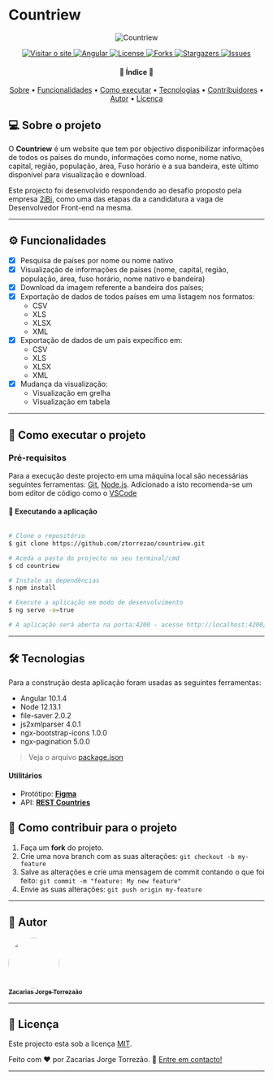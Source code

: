 # Countriew
<p align="center">
    <img alt="Countriew" title="#Countriew" src="https://repository-images.githubusercontent.com/300406297/b34b7580-0951-11eb-9d54-2a0ee6ffa20d" />
</p>
<p align="center">
  <a href="https://ztorrezao.github.io/countriew/">
    <img alt="Visitar o site" src="https://img.shields.io/badge/Countriew-visitar-blue">
  </a>
  <a href="https://angular.io/guide/setup-local">
    <img alt="Angular" src="https://img.shields.io/badge/Angular-10.1.4-red">
  </a>
  <a href="https://img.shields.io/github/license/ztorrezao/countriew">
    <img alt="License" src="https://img.shields.io/github/license/ztorrezao/countriew">
  </a>
  <a href="https://img.shields.io/github/forks/ztorrezao/countriew">
    <img alt="Forks" src="https://img.shields.io/github/forks/ztorrezao/countriew">
  </a>

  <a href="https://img.shields.io/github/stars/ztorrezao/countriew?color=yellow">
    <img alt="Stargazers" src="https://img.shields.io/github/stars/ztorrezao/countriew?color=yellow">
  </a>
  
  <a href="https://img.shields.io/github/issues/ztorrezao/countriew">
    <img alt="Issues" src="https://img.shields.io/github/issues/ztorrezao/countriew">
  </a>
  
</p>
<h4 align="center"> 
	🚧  Índice 🚧
</h4>

<p align="center">
 <a href="#-sobre-o-projeto">Sobre</a> •
 <a href="#-funcionalidades">Funcionalidades</a> •
 <a href="#-como-executar-o-projeto">Como executar</a> • 
 <a href="#-tecnologias">Tecnologias</a> • 
 <a href="#-contribuidores">Contribuidores</a> • 
 <a href="#-autor">Autor</a> • 
 <a href="#user-content--licença">Licença</a>
</p>


## 💻 Sobre o projeto

O **Countriew** é um website que tem por objectivo disponibilizar informações de todos os países do mundo, informações como nome, nome nativo, capital, região, população, área, Fuso horário e a sua bandeira, este último disponível para visualização e download.


Este projecto foi desenvolvido respondendo ao desafio proposto pela empresa [2iBi](https://blog.rocketseat.com.br/primeira-next-level-week/), como uma das etapas da a candidatura a vaga de Desenvolvedor Front-end na mesma.

---

## ⚙️ Funcionalidades

- [x] Pesquisa de países por nome ou nome nativo
- [x] Visualização de informações de países (nome, capital, região, população, área, fuso horário, nome nativo e bandeira)
- [x] Download da imagem referente a bandeira dos países;
- [x] Exportação de dados de todos países em uma listagem nos formatos:
  -  CSV
  -  XLS 
  -  XLSX
  -  XML
- [x] Exportação de dados de um país expecífico em: 
  -  CSV
  -  XLS 
  -  XLSX
  -  XML
- [x] Mudança da visualização:
	- Visualização em grelha
  - Visualização em tabela

---

## 🚀 Como executar o projeto

### Pré-requisitos

Para a execução deste projecto em uma máquina local são necessárias seguintes ferramentas:
[Git](https://git-scm.com), [Node.js](https://nodejs.org/en/). 
Adicionado a isto recomenda-se um bom editor de código como o [VSCode](https://code.visualstudio.com/)


#### 🧭 Executando a aplicação

```bash

# Clone o repositório
$ git clone https://github.com/ztorrezao/countriew.git

# Aceda a pasta do projecto no seu terminal/cmd
$ cd countriew

# Instale as dependências
$ npm install

# Execute a aplicação em modo de desenvolvimento
$ ng serve -o=true

# A aplicação será aberta na porta:4200 - acesse http://localhost:4200/

```

---

## 🛠 Tecnologias

Para a construção desta aplicação foram usadas as seguintes ferramentas:

-   Angular 10.1.4
-   Node 12.13.1
-   file-saver 2.0.2
-   js2xmlparser 4.0.1
-   ngx-bootstrap-icons 1.0.0
-   ngx-pagination 5.0.0

> Veja o arquivo  [package.json](https://github.com/ztorrezao/countriew/blob/master/package.json)


#### [](https://github.com/tgmarinho/Ecoleta#utilit%C3%A1rios)**Utilitários**

-   Protótipo:  **[Figma](https://www.figma.com/)**
-   API:  **[REST Countries](https://restcountries.eu/)** 

## 💪 Como contribuir para o projeto

1. Faça um **fork** do projeto.
2. Crie uma nova branch com as suas alterações: `git checkout -b my-feature`
3. Salve as alterações e crie uma mensagem de commit contando o que foi feito: `git commit -m "feature: My new feature"`
4. Envie as suas alterações: `git push origin my-feature`

---

## 🦸 Autor

<a href="https://www.linkedin.com/in/ztorrezao/">
 <img style="border-radius: 50%;" src="https://avatars1.githubusercontent.com/u/13769987" width="100px;" alt=""/>
 <br />
 <sub><b>Zacarias Jorge Torrezaão</b></sub></a> <a href="https://www.linkedin.com/in/ztorrezao/"></a>
 <br />


---

## 📝 Licença

Este projecto esta sob a licença [MIT](./LICENSE).

Feito com ❤️ por Zacarias Jorge Torrezão. 📧 [Entre em contacto!](mailto:zacarias@torrezao.com)

---
